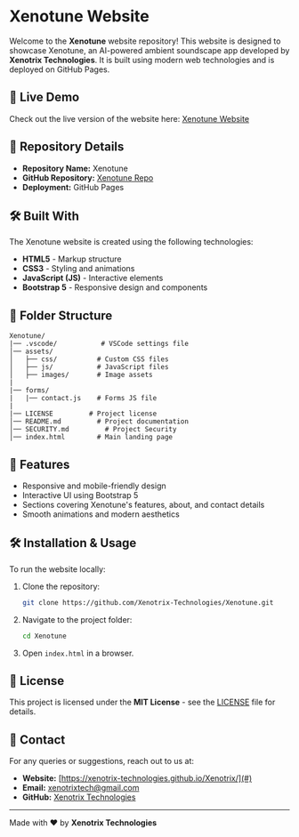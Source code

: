 # Xenotune Website

Welcome to the **Xenotune** website repository! This website is designed to showcase Xenotune, an AI-powered ambient soundscape app developed by **Xenotrix Technologies**. It is built using modern web technologies and is deployed on GitHub Pages.

## 🚀 Live Demo
Check out the live version of the website here: [Xenotune Website](https://Xenotrix-Technologies.github.io/Xenotune/)

## 📌 Repository Details
- **Repository Name:** Xenotune
- **GitHub Repository:** [Xenotune Repo](https://github.com/Xenotrix-Technologies/Xenotune.git)
- **Deployment:** GitHub Pages

## 🛠️ Built With
The Xenotune website is created using the following technologies:
- **HTML5** - Markup structure
- **CSS3** - Styling and animations
- **JavaScript (JS)** - Interactive elements
- **Bootstrap 5** - Responsive design and components

## 📂 Folder Structure
```
Xenotune/
|── .vscode/           # VSCode settings file
│── assets/
│   ├── css/          # Custom CSS files
│   ├── js/           # JavaScript files
│   ├── images/       # Image assets
|
|── forms/
|   |── contact.js    # Forms JS file
|
|── LICENSE         # Project license
│── README.md         # Project documentation
│── SECURITY.md         # Project Security
│── index.html        # Main landing page

```

## 🎯 Features
- Responsive and mobile-friendly design
- Interactive UI using Bootstrap 5
- Sections covering Xenotune's features, about, and contact details
- Smooth animations and modern aesthetics

## 🛠️ Installation & Usage
To run the website locally:
1. Clone the repository:
   ```bash
   git clone https://github.com/Xenotrix-Technologies/Xenotune.git
   ```
2. Navigate to the project folder:
   ```bash
   cd Xenotune
   ```
3. Open `index.html` in a browser.

## 📜 License
This project is licensed under the **MIT License** - see the [LICENSE](LICENSE) file for details.

## 📧 Contact
For any queries or suggestions, reach out to us at:
- **Website:** [https://xenotrix-technologies.github.io/Xenotrix/](#)
- **Email:** xenotrixtech@gmail.com
- **GitHub:** [Xenotrix Technologies](https://github.com/Xenotrix-Technologies)

---
Made with ❤️ by **Xenotrix Technologies**

